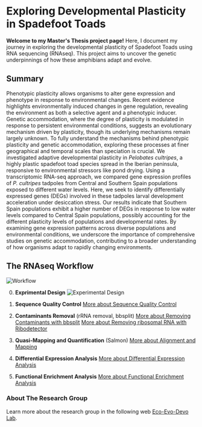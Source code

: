 # Exploring Developmental Plasticity in Spadefoot Toads

**Welcome to my Master's Thesis project page!** 
Here, I document my journey in exploring the developmental plasticity of Spadefoot Toads using RNA sequencing (RNAseq). This project aims to uncover the genetic underpinnings of how these amphibians adapt and evolve.

## Summary 
Phenotypic plasticity allows organisms to alter gene expression and phenotype in response to environmental changes. Recent evidence highlights environmentally induced changes in gene regulation, revealing the environment as both a selective agent and a phenotypic inducer. Genetic accommodation, where the degree of plasticity is modulated in response to persistent environmental conditions, suggests an evolutionary mechanism driven by plasticity, though its underlying mechanisms remain largely unknown. To fully understand the mechanisms behind phenotypic plasticity and genetic accommodation, exploring these processes at finer geographical and temporal scales than speciation is crucial. We investigated adaptive developmental plasticity in _Pelobates cultripes_, a highly plastic spadefoot toad species spread in the Iberian peninsula, responsive to environmental stressors like pond drying. Using a transcriptomic RNA-seq approach, we compared gene expression profiles of _P. cultripes_ tadpoles from Central and Southern Spain populations exposed to different water levels. Here, we seek to identify differentially expressed genes (DEGs) involved in these tadpoles larval development acceleration under desiccation stress. Our results indicate that Southern Spain populations exhibit a higher number of DEGs in response to low water levels compared to Central Spain populations, possibly accounting for the different plasticity levels of populations and developmental rates. By examining gene expression patterns across diverse populations and environmental conditions, we underscore the importance of comprehensive studies on genetic accommodation, contributing to a broader understanding of how organisms adapt to rapidly changing environments.


## The RNAseq Workflow

![Workflow](/assets/workflow.jpg)

0. **Exprimental Design**
   ![Experimental Design](/assets/experimental_design.jpg)  

1. **Sequence Quality Control**
   [More about Sequence Quality Control](/Quality_Control.Rmd)

2. **Contaminants Removal** (rRNA removal, bbsplit)
   [More about Removing Contaminants with bbsplit](/rmd_for_github/Contaminants_Removal_bbsplit.md)
   [More about Removing ribosomal RNA with Ribodetector](/rmd_for_github/ribodetector.md)

4. **Quasi-Mapping and Quantification** (Salmon)
   [More about Alignment and Mapping](/rmd_for_github/Salmon.Rmd)

5. **Differential Expression Analysis**
   [More about Differential Expression Analysis](/DESeq2.Rmd)

6. **Functional Enrichment Analysis**
   [More about Functional Enrichment Analysis](/Enrichment.Rmd)

### About The Research Group
Learn more about the research group in the following web [Eco-Evo-Devo Lab](/https://www.eco-evo-devo.com/).



